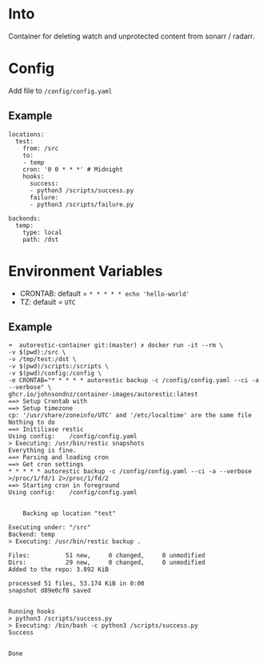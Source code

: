 # Into
Container for deleting watch and unprotected content from sonarr / radarr.

# Config
Add file to `/config/config.yaml`

## Example
```
locations:
  test:
    from: /src
    to:
    - temp
    cron: '0 0 * * *' # Midnight
    hooks:
      success:
      - python3 /scripts/success.py
      failure:
      - python3 /scripts/failure.py

backends:
  temp:
    type: local
    path: /dst

```

# Environment Variables
- CRONTAB: default = `* * * * * echo 'hello-world'`
- TZ: default = `UTC`

## Example
```
➜  autorestic-container git:(master) ✗ docker run -it --rm \
-v $(pwd):/src \
-v /tmp/test:/dst \
-v $(pwd)/scripts:/scripts \
-v $(pwd)/config:/config \
-e CRONTAB="* * * * * autorestic backup -c /config/config.yaml --ci -a --verbose" \
ghcr.io/johnsondnz/container-images/autorestic:latest
==> Setup Crontab with
==> Setup timezone
cp: '/usr/share/zoneinfo/UTC' and '/etc/localtime' are the same file
Nothing to do
==> Initiliase restic
Using config: 	 /config/config.yaml
> Executing: /usr/bin/restic snapshots
Everything is fine.
==> Parsing and loading cron
==> Get cron settings
* * * * * autorestic backup -c /config/config.yaml --ci -a --verbose >/proc/1/fd/1 2>/proc/1/fd/2
==> Starting cron in foreground
Using config: 	 /config/config.yaml


    Backing up location "test"

Executing under: "/src"
Backend: temp
> Executing: /usr/bin/restic backup .

Files:          51 new,     0 changed,     0 unmodified
Dirs:           29 new,     0 changed,     0 unmodified
Added to the repo: 3.892 KiB

processed 51 files, 53.174 KiB in 0:00
snapshot d89e0cf0 saved


Running hooks
> python3 /scripts/success.py
> Executing: /bin/bash -c python3 /scripts/success.py
Success


Done
```

